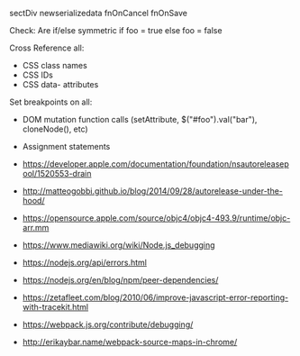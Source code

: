 sectDiv
newserializedata 
fnOnCancel
fnOnSave

Check:
Are if/else symmetric
if foo = true
else foo = false

Cross Reference all:
* CSS class names
* CSS IDs
* CSS data- attributes

Set breakpoints on all:
* DOM mutation function calls (setAttribute, $("#foo").val("bar"), cloneNode(), etc)
* Assignment statements

* https://developer.apple.com/documentation/foundation/nsautoreleasepool/1520553-drain
* http://matteogobbi.github.io/blog/2014/09/28/autorelease-under-the-hood/
* https://opensource.apple.com/source/objc4/objc4-493.9/runtime/objc-arr.mm
* https://www.mediawiki.org/wiki/Node.js_debugging
* https://nodejs.org/api/errors.html
* https://nodejs.org/en/blog/npm/peer-dependencies/
* https://zetafleet.com/blog/2010/06/improve-javascript-error-reporting-with-tracekit.html
* https://webpack.js.org/contribute/debugging/
* http://erikaybar.name/webpack-source-maps-in-chrome/